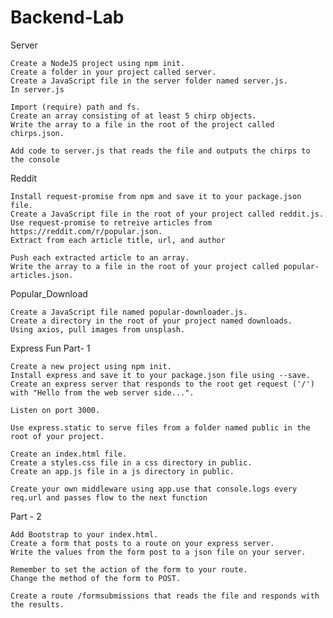 # Backend-Lab


Server

    Create a NodeJS project using npm init.
    Create a folder in your project called server.
    Create a JavaScript file in the server folder named server.js.
    In server.js

    Import (require) path and fs.
    Create an array consisting of at least 5 chirp objects.
    Write the array to a file in the root of the project called chirps.json.

    Add code to server.js that reads the file and outputs the chirps to the console

Reddit

    Install request-promise from npm and save it to your package.json file.
    Create a JavaScript file in the root of your project called reddit.js.
    Use request-promise to retreive articles from https://reddit.com/r/popular.json.
    Extract from each article title, url, and author

    Push each extracted article to an array.
    Write the array to a file in the root of your project called popular-articles.json.

Popular_Download

    Create a JavaScript file named popular-downloader.js.
    Create a directory in the root of your project named downloads.
    Using axios, pull images from unsplash.
   
   

Express Fun Part- 1

    Create a new project using npm init.
    Install express and save it to your package.json file using --save.
    Create an express server that responds to the root get request ('/') with "Hello from the web server side...".

    Listen on port 3000.

    Use express.static to serve files from a folder named public in the root of your project.

    Create an index.html file.
    Create a styles.css file in a css directory in public.
    Create an app.js file in a js directory in public.

    Create your own middleware using app.use that console.logs every req.url and passes flow to the next function

Part - 2

    Add Bootstrap to your index.html.
    Create a form that posts to a route on your express server.
    Write the values from the form post to a json file on your server.

    Remember to set the action of the form to your route.
    Change the method of the form to POST.

    Create a route /formsubmissions that reads the file and responds with the results.


